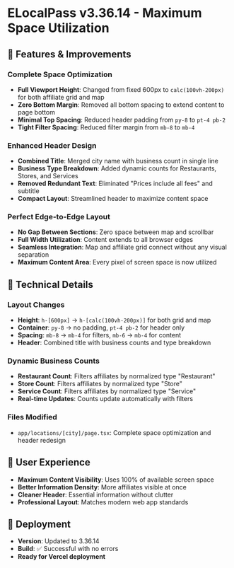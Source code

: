 # ELocalPass v3.36.14 - Maximum Space Utilization

## 🎯 Features & Improvements

### Complete Space Optimization
- **Full Viewport Height**: Changed from fixed 600px to `calc(100vh-200px)` for both affiliate grid and map
- **Zero Bottom Margin**: Removed all bottom spacing to extend content to page bottom
- **Minimal Top Spacing**: Reduced header padding from `py-8` to `pt-4 pb-2`
- **Tight Filter Spacing**: Reduced filter margin from `mb-8` to `mb-4`

### Enhanced Header Design
- **Combined Title**: Merged city name with business count in single line
- **Business Type Breakdown**: Added dynamic counts for Restaurants, Stores, and Services
- **Removed Redundant Text**: Eliminated "Prices include all fees" and subtitle
- **Compact Layout**: Streamlined header to maximize content space

### Perfect Edge-to-Edge Layout
- **No Gap Between Sections**: Zero space between map and scrollbar
- **Full Width Utilization**: Content extends to all browser edges
- **Seamless Integration**: Map and affiliate grid connect without any visual separation
- **Maximum Content Area**: Every pixel of screen space is now utilized

## 🔧 Technical Details

### Layout Changes
- **Height**: `h-[600px]` → `h-[calc(100vh-200px)]` for both grid and map
- **Container**: `py-8` → no padding, `pt-4 pb-2` for header only
- **Spacing**: `mb-8` → `mb-4` for filters, `mb-6` → `mb-4` for content
- **Header**: Combined title with business counts and type breakdown

### Dynamic Business Counts
- **Restaurant Count**: Filters affiliates by normalized type "Restaurant"
- **Store Count**: Filters affiliates by normalized type "Store"  
- **Service Count**: Filters affiliates by normalized type "Service"
- **Real-time Updates**: Counts update automatically with filters

### Files Modified
- `app/locations/[city]/page.tsx`: Complete space optimization and header redesign

## 📱 User Experience
- **Maximum Content Visibility**: Uses 100% of available screen space
- **Better Information Density**: More affiliates visible at once
- **Cleaner Header**: Essential information without clutter
- **Professional Layout**: Matches modern web app standards

## 🚀 Deployment
- **Version**: Updated to 3.36.14
- **Build**: ✅ Successful with no errors
- **Ready for Vercel deployment** 